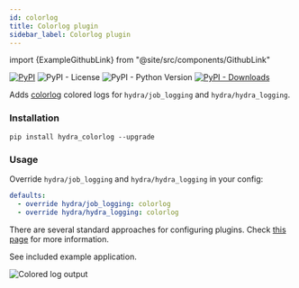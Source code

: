 ```yaml
---
id: colorlog
title: Colorlog plugin
sidebar_label: Colorlog plugin
---
```


import {ExampleGithubLink} from "@site/src/components/GithubLink"

[![PyPI](https://img.shields.io/pypi/v/hydra-colorlog)](https://pypi.org/project/hydra-colorlog/)
![PyPI - License](https://img.shields.io/pypi/l/hydra-colorlog)
![PyPI - Python Version](https://img.shields.io/pypi/pyversions/hydra-colorlog)
[![PyPI - Downloads](https://img.shields.io/pypi/dm/hydra-colorlog.svg)](https://pypistats.org/packages/hydra-colorlog)<ExampleGithubLink text="Example application" to="plugins/hydra_colorlog/example"/><ExampleGithubLink text="Plugin source" to="plugins/hydra_colorlog"/>

Adds <a class="external" href="https://github.com/borntyping/python-colorlog" target="_blank">colorlog</a> colored logs for `hydra/job_logging` and `hydra/hydra_logging`.


### Installation
```commandline
pip install hydra_colorlog --upgrade
```

### Usage
Override `hydra/job_logging` and `hydra/hydra_logging` in your config:

```yaml
defaults:
  - override hydra/job_logging: colorlog
  - override hydra/hydra_logging: colorlog
```

There are several standard approaches for configuring plugins. Check [this page](../patterns/configuring_plugins) for more information.

See included <GithubLink to="plugins/hydra_colorlog/example">example application</GithubLink>.
 
![Colored log output](/plugins/colorlog/colorlog.png)
